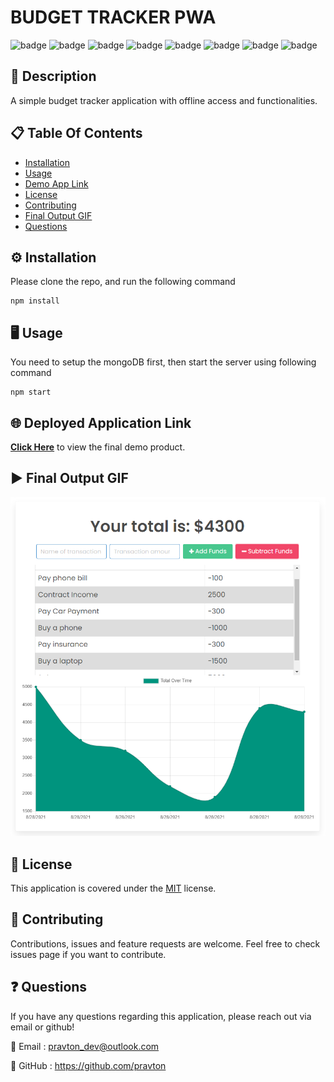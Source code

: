 # BUDGET TRACKER PWA

![badge](https://img.shields.io/badge/licence-MIT-green) ![badge](https://img.shields.io/badge/-HTML-red) ![badge](https://img.shields.io/badge/-CSS-red) ![badge](https://img.shields.io/badge/-Javascript-red) ![badge](https://img.shields.io/badge/-Node.js-red) ![badge](https://img.shields.io/badge/-Express.js-red) ![badge](https://img.shields.io/badge/-MongoDB-red) ![badge](https://img.shields.io/badge/-Mongoose-red) 

## 📜 Description 

A simple budget tracker application with offline access and functionalities.

## 📋 Table Of Contents 
- [Installation](#%EF%B8%8F-installation)
- [Usage](#%EF%B8%8F-usage) 
- [Demo App Link](#-deployed-application-link) 
- [License](#-license) 
- [Contributing](#-contributing) 
- [Final Output GIF](#%EF%B8%8F-final-output-gif) 
- [Questions](#-questions) 

## ⚙️ Installation 

Please clone the repo, and run the following command 

``` 
npm install
``` 

## 🖥️ Usage 

You need to setup the mongoDB first, then start the server using following command

``` 
npm start 
``` 

## 🌐 Deployed Application Link 

[**Click Here**](https://budget-tracker-simple.herokuapp.com/) to view the final demo product. 

## ▶️ Final Output GIF 

![Final Output](./public/images/final-output.PNG "Final output of the project") 

## 📝 License 

This application is covered under the [MIT](https://choosealicense.com/licenses/mit/) license. 

## 🤝 Contributing 

Contributions, issues and feature requests are welcome. Feel free to check issues page if you want to contribute. 

## ❓ Questions 

If you have any questions regarding this application, please reach out via email or github! 

📧 Email : pravton_dev@outlook.com 

🤖 GitHub : https://github.com/pravton
